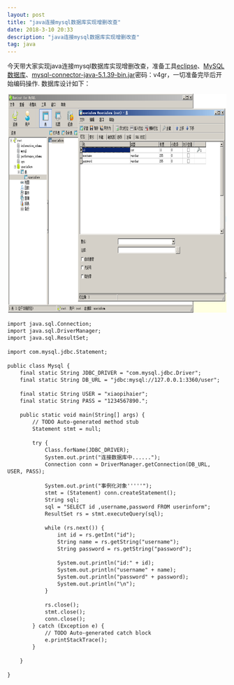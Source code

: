 ```yaml
---
layout: post
title: "java连接mysql数据库实现增删改查"
date: 2018-3-10 20:33
description: "java连接mysql数据库实现增删改查"
tag: java
---
```


今天带大家实现java连接mysql数据库实现增删改查，准备工具[eclipse](http://www.eclipse.org/downloads/packages/eclipse-ide-java-developers/oxygen2)、[MySQL数据库](https://dev.mysql.com/downloads/installer/)、[mysql-connector-java-5.1.39-bin.jar](https://pan.baidu.com/s/1xcw2c2sxyiX1Yf4mCFM_qw)密码：v4gr，一切准备完毕后开始编码操作.
数据库设计如下：
<div align="center">
<img src="/images/image/MYSQL.png" height="500" width="500" />
</div>



```
import java.sql.Connection;
import java.sql.DriverManager;
import java.sql.ResultSet;

import com.mysql.jdbc.Statement;

public class Mysql {
	final static String JDBC_DRIVER = "com.mysql.jdbc.Driver";
	final static String DB_URL = "jdbc:mysql://127.0.0.1:3360/user";

	final static String USER = "xiaopihaier";
	final static String PASS = "1234567890.";

	public static void main(String[] args) {
		// TODO Auto-generated method stub
		Statement stmt = null;

		try {
			Class.forName(JDBC_DRIVER);
			System.out.print("连接数据库中......");
			Connection conn = DriverManager.getConnection(DB_URL, USER, PASS);

			System.out.print("事例化对象'''''");
			stmt = (Statement) conn.createStatement();
			String sql;
			sql = "SELECT id ,username,password FROM userinform";
			ResultSet rs = stmt.executeQuery(sql);

			while (rs.next()) {
				int id = rs.getInt("id");
				String name = rs.getString("username");
				String password = rs.getString("password");

				System.out.println("id:" + id);
				System.out.println("username" + name);
				System.out.println("password" + password);
				System.out.println("\n");
			}

			rs.close();
			stmt.close();
			conn.close();
		} catch (Exception e) {
			// TODO Auto-generated catch block
			e.printStackTrace();
		}

	}

}

```
